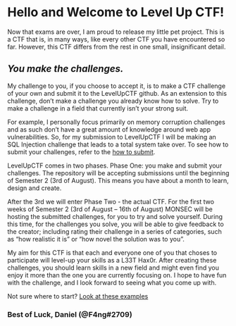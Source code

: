 # Hello and Welcome to Level Up CTF! 
 
Now that exams are over, I am proud to release my little pet project. This is a CTF that is, in many ways, like every other CTF you have encountered so far. However, this CTF differs from the rest in one small, insignificant detail.

_<h2>You make the challenges.</h2>_

My challenge to you, if you choose to accept it, is to make a CTF challenge of your own and submit it to the LevelUpCTF github. As an extension to this challenge, don’t make a challenge you already know how to solve. Try to make a challenge in a field that currently isn’t your strong suit. 

For example, I personally focus primarily on memory corruption challenges and as such don’t have a great amount of knowledge around web app vulnerabilities. So, for my submission to LevelUpCTF I will be making an SQL Injection challenge that leads to a total system take over. 
To see how to submit your challenges, refer to the [how to submit](./HOW-TO-SUBMIT.md). 

LevelUpCTF comes in two phases. Phase One: you make and submit your challenges. The repository will be accepting submissions until the beginning of Semester 2 (3rd of August). This means you have about a month to learn, design and create. 

After the 3rd we will enter Phase Two - the actual CTF. For the first two weeks of Semester 2 (3rd of August – 16th of August) MONSEC will be hosting the submitted challenges, for you to try and solve yourself. During this time, for the challenges you solve, you will be able to give feedback to the creator; including rating their challenge in a series of categories, such as “how realistic it is” or “how novel the solution was to you”. 

My aim for this CTF is that each and everyone one of you that choses to participate will level-up your skills as a L33T Hax0r. After creating these challenges, you should learn skills in a new field and might even find you enjoy it more than the one you are currently focusing on. I hope to have fun with the challenge, and I look forward to seeing what you come up with.

Not sure where to start? [Look at these examples](./Example%20Challenges)

<h3>Best of Luck,
Daniel (@F4ng#2709)</h3>